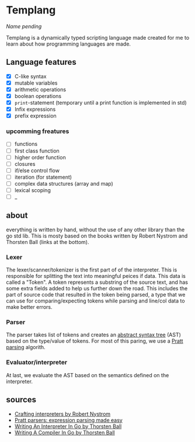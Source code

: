 # Templang

_Name pending_

Templang is a dynamically typed scripting language made created for me to learn
about how programming languages are made.

## Language features

- [x] C-like syntax
- [x] mutable variables
- [x] arithmetic operations
- [x] boolean operations
- [x] `print`-statement (temporary until a print function is implemented in std)
- [x] Infix expressions
- [x] prefix expression

### upcomming freatures

- [ ] functions
- [ ] first class function
- [ ] higher order function
- [ ] closures
- [ ] if/else control flow
- [ ] iteration (for statement)
- [ ] complex data structures (array and map)
- [ ] lexical scoping
- [ ] _

## about

everything is written by hand, without the use of any other library than the go std lib.
This is mosty based on the books written by Robert Nystrom and Thorsten Ball (links at the bottom).

### Lexer

The lexer/scanner/tokenizer is the first part of of the interpreter. This is responsible for
splitting the text into meaningful peices if data. This data is called a "Token". A token represents
a substring of the source text, and has some extra fields added to help us further down the road. This includes
the part of source code that resulted in the token being parsed, a type that we can use for comparing/expecting
tokens while parsing and line/col data to make better errors.

### Parser

The parser takes list of tokens and creates an
[abstract syntax tree](https://en.wikipedia.org/wiki/Abstract_syntax_tree) (AST)
based on the type/value of tokens. For most of this paring, we use a
[Pratt parsing](https://en.wikipedia.org/wiki/Operator-precedence_parser#Pratt_parsing)
algorith.

### Evaluator/interpreter

At last, we evaluate the AST based on the semantics defined on the interpreter.

## sources

- [Crafting interpreters by Robert Nystrom](https://craftinginterpreters.com)
- [Pratt parsers: expression parsing made easy](https://journal.stuffwithstuff.com/2011/03/19/pratt-parsers-expression-parsing-made-easy/)
- [Writing An Interpreter In Go by Thorsten Ball](https://interpreterbook.com)
- [Writing A Compiler In Go by Thorsten Ball](https://compilerbook.com)
